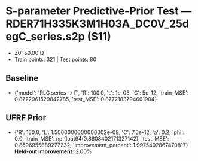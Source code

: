 # S-parameter Predictive-Prior Test — RDER71H335K3M1H03A_DC0V_25degC_series.s2p (S11)
- Z0: 50.00 Ω
- Train points: 321  |  Test points: 80

## Baseline
- {'model': 'RLC series -> Γ', 'R': 100.0, 'L': 1e-08, 'C': 5e-12, 'train_MSE': 0.8722961529842785, 'test_MSE': 0.8772183794601904}

## UFRF Prior
- {'R': 150.0, 'L': 1.5000000000000002e-08, 'C': 7.5e-12, 'a': 0.2, 'phi': 0.0, 'train_MSE': np.float64(0.8608402171327142), 'test_MSE': 0.8596955889277232, 'improvement_percent': 1.9975402867470817}
**Held-out improvement:** 2.00%